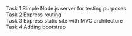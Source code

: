 Task 1 Simple Node.js server for testing purposes </br>
Task 2 Express routing </br>
Task 3 Express static site with MVC architecture </br>
Task 4 Adding bootstrap
